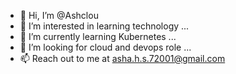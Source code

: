 - 👋 Hi, I’m @Ashclou
- 👀 I’m interested in learning technology ...
- 🌱 I’m currently learning Kubernetes ...
- 💞️ I’m looking for cloud and devops role ...
- 📫 Reach out to me at asha.h.s.72001@gmail.com

<!---
Ashclou/Ashclou is a ✨ special ✨ repository because its `README.md` (this file) appears on your GitHub profile.
You can click the Preview link to take a look at your changes.
--->
